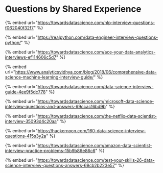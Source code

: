 # Questions by Shared Experience

{% embed url="https://towardsdatascience.com/nlp-interview-questions-f062040f32f7" %}

{% embed url="https://realpython.com/data-engineer-interview-questions-python/" %}

{% embed url="https://towardsdatascience.com/ace-your-data-analytics-interviews-ef114606c5d7" %}

{% embed url="https://www.analyticsvidhya.com/blog/2018/06/comprehensive-data-science-machine-learning-interview-guide/" %}

{% embed url="https://towardsdatascience.com/data-science-interview-guide-4ee9f5dc778" %}

{% embed url="https://towardsdatascience.com/microsoft-data-science-interview-questions-and-answers-69ccac16bd9b" %}

{% embed url="https://towardsdatascience.com/the-netflix-data-scientist-interview-35093d4c20aa" %}

{% embed url="https://hackernoon.com/160-data-science-interview-questions-415s3y2a" %}

{% embed url="https://towardsdatascience.com/amazon-data-scientist-interview-practice-problems-15b9b86e86c6" %}

{% embed url="https://towardsdatascience.com/test-your-skills-26-data-science-interview-questions-answers-69cb2b223e57" %}









